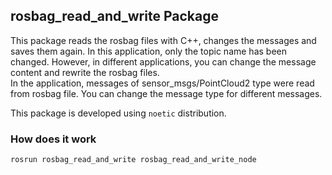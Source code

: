 ## rosbag_read_and_write Package
This package reads the rosbag files with C++, changes the messages and saves them again. In this application, only the topic name has been changed. However, in different applications, you can change the message content and rewrite the rosbag files. </br>
In the application, messages of sensor_msgs/PointCloud2 type were read from rosbag file. You can change the message type for different messages. </br>

This package is developed using ```noetic``` distribution.

### How does it work
``` rosrun rosbag_read_and_write rosbag_read_and_write_node ```
